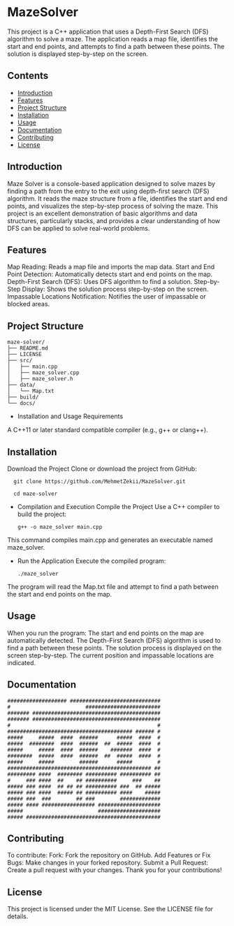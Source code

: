 # MazeSolver
This project is a C++ application that uses a Depth-First Search (DFS) algorithm to solve a maze. The application reads a map file, identifies the start and end points, and attempts to find a path between these points. The solution is displayed step-by-step on the screen.

## Contents

- [Introduction](#introduction)
- [Features](#features)
- [Project Structure](#project-structure)
- [Installation](#installation)
- [Usage](#usage)
- [Documentation](#documentation)
- [Contributing](#contributing)
- [License](#license)

## Introduction

Maze Solver is a console-based application designed to solve mazes by finding a path from the entry to the exit using depth-first search (DFS) algorithm. It reads the maze structure from a file, identifies the start and end points, and visualizes the step-by-step process of solving the maze. This project is an excellent demonstration of basic algorithms and data structures, particularly stacks, and provides a clear understanding of how DFS can be applied to solve real-world problems.

## Features

  Map Reading: Reads a map file and imports the map data.
  Start and End Point Detection: Automatically detects start and end points on the map.
  Depth-First Search (DFS): Uses DFS algorithm to find a solution.
  Step-by-Step Display: Shows the solution process step-by-step on the screen.
  Impassable Locations Notification: Notifies the user of impassable or blocked areas.

## Project Structure

    maze-solver/
    ├── README.md
    ├── LICENSE
    ├── src/
    │   ├── main.cpp
    │   ├── maze_solver.cpp
    │   ├── maze_solver.h
    ├── data/
    │   └── Map.txt
    ├── build/
    └── docs/


  - Installation and Usage
    Requirements

  A C++11 or later standard compatible compiler (e.g., g++ or clang++).

## Installation
  Download the Project
  Clone or download the project from GitHub:

      git clone https://github.com/MehmetZekii/MazeSolver.git
      
      cd maze-solver

- Compilation and Execution
    Compile the Project
    Use a C++ compiler to build the project:

      g++ -o maze_solver main.cpp

This command compiles main.cpp and generates an executable named maze_solver.

- Run the Application
  Execute the compiled program:

      ./maze_solver

The program will read the Map.txt file and attempt to find a path between the start and end points on the map.

## Usage
When you run the program:
The start and end points on the map are automatically detected.
The Depth-First Search (DFS) algorithm is used to find a path between these points.
The solution process is displayed on the screen step-by-step. The current position and impassable locations are indicated.

## Documentation
    ################### #############################
    #                        ########################
    ####### #########################################
    ####### #########################################
    #                                               #
    ######################################## ###### #
    #####     #####  ####  ######      #####  ####  #
    #####  ########  ####  ######  ##  #####  ####  #
    #####     #####  ####  ######    #######  ####  #
    ########  #####  ####  ######  ##  #####  ####  #
    #####     #####        ######      #####        #
    ############################################## ##
    ######### ####  ######## ########## ########## ##
    #     ### ####  ##    ## ##########     ###    ##
    ##### ### ####  ## ## ## ########## ###  ## #####
    ##### ### ####  ##### ## ########## ####    #####
    ##### ###  ###        ## ###        #############
    ##### #### ################# ####################
    #####                        ####################
    ##### ###########################################

## Contributing
To contribute:
Fork: Fork the repository on GitHub.
Add Features or Fix Bugs: Make changes in your forked repository.
Submit a Pull Request: Create a pull request with your changes.
Thank you for your contributions!

## License
This project is licensed under the MIT License. See the LICENSE file for details.
